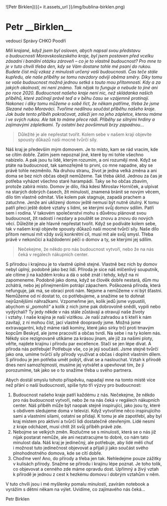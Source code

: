 <div class="persona">
![Petr Birklen]({{= it.assets_url }}/img/bublina-birklen.png)

  <div>
    <h1>Petr __Birklen__</h1>
    <span>vedoucí Správy CHKO Poodří</span>
  </div>
</div>

*Milí krajané, když jsem byl osloven, abych napsal svou představu o&nbsp;budoucnosti Moravskoslezského kraje, byl jsem postaven před vcelku zásadní i&nbsp;banální otázku zároveň – co je to vlastně budoucnost? Pro mne to je v&nbsp;tuto chvíli třeba den, kdy se Vám dostane tohle mé psaní do rukou. Budete číst můj vzkaz z&nbsp;minulosti určený vaší budoucnosti. Čas teče stále kupředu, ale naše příběhy se tomu navzdory odvíjí oběma směry. Díky tomu se vaše budoucnost možná jednou setká s&nbsp;touto mou přítomností. Kdy a za jakých okolností, mi není známo. Tak nějak to funguje a nebude to jiné ani po roce 2020. Budoucnost našeho kraje není nic, než skládanka našich příběhů, které začínají právě teď a v&nbsp;běhu času se vzájemně protínají. Nakonec i&nbsp;díky tomu můžeme o&nbsp;sobě říct, že někam patříme, třeba že jsme Slezané nebo Moraváci. Tvoříme nedílnou součást příběhu našeho kraje. Jak bude tento příběh pokračovat, záleží jen na&nbsp;jeho zápletce, kterou máme i&nbsp;ve svých rukou. Ale tak to máme přece rádi. Příběhy se silnými hrdiny a zajímavými zápletkami. Ty ostatní bez povšimnutí brzy zapadnou…*

> Důležité je ale nepřestat tvořit. Kolem sebe v&nbsp;našem kraji objevíte spousty důkazů naši mocné tvůrčí síly.

Náš kraj je především mým domovem. Je to místo, kam se rád vracím, kde se cítím dobře. Zatím jsem nepoznal jiné, které by mi tohle všechno nabízelo. A pak jsou tu lidé, kterým rozumím, a oni rozumějí mně. Když se ptáte na&nbsp;budoucnost, tak samozřejmě to první, co mne napadne, aby se právě tohle nezměnilo. Na&nbsp;druhou stranu, život je jedna velká změna a ani doma se bez nich občas obejít nemůžeme. Tak třeba úklid. Jednou za čas je potřeba vyházet všechno staré harampádí. Taky se ho občas zbavím, protože zabírá místo. Domov je dílo, říká kdesi Miroslav Horníček, a ulpívat na starých dobrých časech, žít minulostí, znamená bránit se novým věcem, dílo tím vlastně odmítat. Vše kolem pak stagnuje, zapadá prachem a zatuchne. Jenže ani uklizený domov ještě nemusí být nutně útulný. K&nbsp;tomu patří přeci ještě dobré vztahy s&nbsp;lidmi, se kterými svůj domov sdílím. Patří sem i&nbsp;rodina. V&nbsp;takovém společenství mohu s&nbsp;důvěrou plánovat svou budoucnost, žít radostí i&nbsp;nezdary a pouštět se znovu a znovu do nových věcí. Důležité je ale hlavně nepřestat tvořit. Když se podíváte kolem sebe, tak v&nbsp;našem kraji objevíte spousty důkazů naši mocné tvůrčí síly. Naše dílo přitom nemusí mít vždy svůj konkrétní cíl, musí mít ale svůj smysl. Třeba právě v&nbsp;nekončící a každodenní péči o&nbsp;domov a ty, se kterými jej sdílím.

> Nečekejme, že někdo pro nás budoucnost vytvoří, nebo že na nás čeká v&nbsp;regálech nákupních center.

S přírodou i&nbsp;krajinou je to vlastně úplně stejné. Vlastně bez nich by domov nebyl úplný, podobně jako bez lidí. Příroda je sice náš mlčenlivý souputník, ale cítíme ji na každém kroku a dá o&nbsp;sobě znát i&nbsp;tehdy, když na&nbsp;ni zapomeneme. Podobně jako doma, když se člověk dobře nestará, dům mu zchátrá, nebo jej přinejmenším potrápí zápachem. Poškozená příroda, která nefunguje, jak má, se obrací proti nám. Nejsme a nemůžeme v&nbsp;ní být šťastni. Nemůžeme od ní dostat to, co potřebujeme, a snažíme se to dohnat nejrůznějšími náhražkami. Vzpomeňme jen, kolik jedů jsme vypustili, abychom si „pomohli“ a kolik z&nbsp;nich jsme pak dobrovolně snědli, vypili nebo vydýchali? Ty jedy někde v&nbsp;nás stále zůstávají a&nbsp;otravují naše životy i&nbsp;vztahy. I&nbsp;naše krajina je naší vizitkou. Je naší zahradou a ti kteří k&nbsp;nám zavítají, z&nbsp;ní mohou číst, jací vlastně doopravdy jsme. Možná jsme extravagantní, když máme rádi komíny, které jako sirky trčí proti tmavým kopcům Beskyd, ale jsme pracovití a občas tvrdí. Na&nbsp;sebe i&nbsp;na&nbsp;ty kolem nás. Někdy sice rezignovaně utíkáme za krásou jinam, ale již za našimi ploty, věřte, najdete krajinu i&nbsp;přírodu par excellence. Stačí se jen lépe dívat. A příroda nás potřebuje! Potřebuje vše, co je její součástí. Jsme stejně tvůrčí jako ona, umíme tvůrčí síly přírody využívat a&nbsp;občas i&nbsp;doplnit vlastním dílem. S&nbsp;přírodou je jen potřeba umět pobýt, dívat se a&nbsp;naslouchat. Vztah k&nbsp;přírodě dnes není samozřejmostí, musíme jej vytvářet a upevňovat tím, že jí porozumíme, tak jako se o&nbsp;to snažíme třeba u&nbsp;svého partnera.

Abych dostál smyslu tohoto příspěvku, napadají mne na&nbsp;tomto místě více než přání o&nbsp;naší budoucnosti, spíše tyto tři výzvy pro budoucnost:

1.  Budoucnost našeho kraje patří každému z&nbsp;nás. Nečekejme, že někdo pro nás budoucnost vytvoří, nebo že na&nbsp;nás čeká v&nbsp;regálech nákupních center. Náš příběh může být naopak stejně inspirující, jako jsou ty, které s&nbsp;obdivem sledujeme doma v&nbsp;televizi. Když vytvoříme něco inspirujícího sami a vlastními silami, ostatní se přidají. K&nbsp;tomu je ale zapotřebí, aby byl kraj místem pro aktivní a tvůrčí lidi dostatečně otevřeným. Lidé nesmí z&nbsp;kraje odcházet, musí chtít žít svůj příběh právě zde.
2.  Nebojme se velkých změn. Rozlučme se s&nbsp;minulostí, která se o&nbsp;nás již nijak postarat nemůže, ale ani nezatracujme to dobré, co nám tato minulost dala. Náš kraj je jedinečný, ale potřebuje, aby lidé měli chuť i&nbsp;možnost tuto jedinečnost objevovat a&nbsp;přijali ji jako součást svého plnohodnotného domova, kde se cítí dobře.
3.  Choďme ven! Ano, do přírody a třeba jen tak. Nehledejme pouze zážitky v&nbsp;kulisách přírody. Snažme se přírodu i&nbsp;krajinu lépe poznat. Je toho tolik, co objevovat a cenného zde máme opravdu dost. Upřímný a živý vztah k&nbsp;přírodě je jednou z&nbsp;cest k&nbsp;hezkému domovu i&nbsp;dobrým vztahům v&nbsp;něm.

V tuto chvíli jsou i&nbsp;mé myšlenky pomalu minulostí, zavírám notebook a vyrážím s dětmi někam na&nbsp;výlet. Uvidíme, co zajímavého nás čeká…

Petr Birklen
